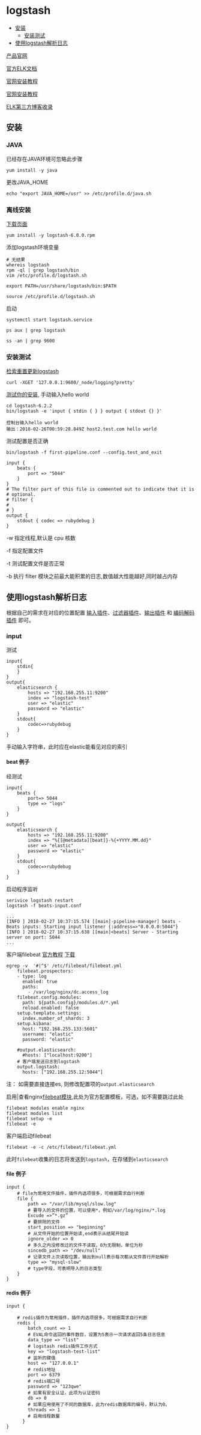 # logstash

- [安装](#install)
    - [安装测试](#logstash-test)
- [使用logstash解析日志](#parse-log)



[产品官网](https://www.elastic.co/products/logstash)

[官方ELK文档](https://www.elastic.co/guide/index.html)

[官网安装教程](https://www.elastic.co/guide/en/logstash/current/installing-logstash.html)

[官网安装教程](https://www.elastic.co/guide/en/logstash/current/installing-logstash.html)

[ELK第三方博客收录](http://www.51niux.com/?cate=44)


<a name='install'></a>
## 安装

### JAVA

已经存在JAVA环境可忽略此步骤

    yum install -y java
    
更改JAVA_HOME

    echo "export JAVA_HOME=/usr" >> /etc/profile.d/java.sh


### 离线安装

[下载页面](https://www.elastic.co/downloads/logstash)

    yum install -y logstash-6.0.0.rpm 

添加logstash环境变量
    
    # 无结果
    whereis logstash
    rpm -ql | grep logstash/bin
    vim /etc/profile.d/logstash.sh
    
    export PATH=/usr/share/logstash/bin:$PATH
    
    source /etc/profile.d/logstash.sh
    
启动

    systemctl start logstash.service
    
    ps aux | grep logstash

    ss -an | grep 9600
    
<a name='logstash-test'></a>
### 安装测试

[检索重置更新logstash](https://www.elastic.co/guide/en/logstash/6.2/logging.html)

    curl -XGET '127.0.0.1:9600/_node/logging?pretty'

[测试你的安装](https://www.elastic.co/guide/en/logstash/current/first-event.html), 手动输入hello world

    cd logstash-6.2.2
    bin/logstash -e 'input { stdin { } } output { stdout {} }'
    
    控制台输入hello world
    输出：2018-02-26T00:59:28.849Z host2.test.com hello world

测试配置是否正确

    bin/logstash -f first-pipeline.conf --config.test_and_exit

    input {
        beats {
            port => "5044"
        }
    }
    # The filter part of this file is commented out to indicate that it is
    # optional.
    # filter {
    #
    # }
    output {
        stdout { codec => rubydebug }
    }


-w  指定线程,默认是 cpu 核数 

-f  指定配置文件 

-t  测试配置文件是否正常 

-b  执行 filter 模块之前最大能积累的日志,数值越大性能越好,同时越占内存


<a name='parse-log'></a>
## 使用logstash解析日志

根据自己的需求在对应的位置配置 [输入插件](https://www.elastic.co/guide/en/logstash/current/input-plugins.html)、[过滤器插件](https://www.elastic.co/guide/en/logstash/current/filter-plugins.html)、[输出插件](https://www.elastic.co/guide/en/logstash/current/output-plugins.html) 和 [编码解码插件](https://www.elastic.co/guide/en/logstash/current/codec-plugins.html) 即可。

### input

测试
```
input{
    stdin{
    }
}
output{
    elasticsearch {
        hosts => "192.168.255.11:9200" 
        index => "logstash-test"
        user => "elastic"
        password => "elastic"
    }
    stdout{
        codec=>rubydebug
    }
}

```

手动输入字符串，此时应在elastic能看见对应的索引

#### beat 例子

经测试

```
input{
    beats {
        port=> 5044
	    type => "logs"
    }       
}

output{
    elasticsearch {
        hosts => "192.168.255.11:9200" 
        index => "%{[@metadata][beat]}-%{+YYYY.MM.dd}"
        user => "elastic"
        password => "elastic"
    }
    stdout{
        codec=>rubydebug
    }
}

```

启动程序监听
    
    serivice logstash restart
    logstash -f beats-input.conf
    
    ...
    [INFO ] 2018-02-27 10:37:15.574 [[main]-pipeline-manager] beats - Beats inputs: Starting input listener {:address=>"0.0.0.0:5044"}
    [INFO ] 2018-02-27 10:37:15.638 [[main]<beats] Server - Starting server on port: 5044
    ...

客户端filebeat    [官方教程](https://www.elastic.co/guide/en/beats/filebeat/master/filebeat-installation.html)   [下载](https://www.elastic.co/guide/en/beats/filebeat/current/setup-repositories.html)
    
    egrep -v  '#|^$' /etc/filebeat/filebeat.yml
        filebeat.prospectors:
        - type: log
          enabled: true
          paths:
            - /var/log/nginx/dc.access_log 
        filebeat.config.modules:
          path: ${path.config}/modules.d/*.yml
          reload.enabled: false
        setup.template.settings:
          index.number_of_shards: 3
        setup.kibana:
          host: "192.168.255.133:5601"
          username: "elastic"
          password: "elastic"
          
        #output.elasticsearch:
          #hosts: ["localhost:9200"]  
        # 客户端发送日志到logstash  
        output.logstash:
          hosts: ["192.168.255.12:5044"]

注： 如需要直接连接es, 则修改配置项的`output.elasticsearch`

启用|查看nginx[filebeat模块](https://www.elastic.co/guide/en/beats/filebeat/current/filebeat-module-nginx.html),此处为官方配置模板，可选，如不需要跳过此处
    
    filebeat modules enable nginx 
    filebeat modules list
    filebeat setup -e
    filebeat -e

客户端启动filebeat

    filebeat -e -c /etc/filebeat/filebeat.yml  

此时`filebeat`收集的日志将发送到`logstash`，在存储到`elasticsearch`

#### file 例子

```
input {
    # file为常用文件插件，插件内选项很多，可根据需求自行判断
    file {
        path => "/var/lib/mysql/slow.log"
        # 要导入的文件的位置，可以使用*，例如/var/log/nginx/*.log
        Excude =>”*.gz”
        # 要排除的文件
        start_position => "beginning"
        # 从文件开始的位置开始读,end表示从结尾开始读
        ignore_older => 0  
        # 多久之内没修改过的文件不读取，0为无限制，单位为秒
        sincedb_path => "/dev/null"
        # 记录文件上次读取位置，输出到null表示每次都从文件首行开始解析
        type => "mysql-slow"
        # type字段，可表明导入的日志类型
    }   
}
```

#### redis 例子
```
input {

    # redis插件为常用插件，插件内选项很多，可根据需求自行判断
    redis {
        batch_count => 1 
        # EVAL命令返回的事件数目，设置为5表示一次请求返回5条日志信息
        data_type => "list" 
        # logstash redis插件工作方式
        key => "logstash-test-list" 
        # 监听的键值
        host => "127.0.0.1" 
        # redis地址
        port => 6379 
        # redis端口号
        password => "123qwe" 
        # 如果有安全认证，此项为认证密码
        db => 0 
        # 如果应用使用了不同的数据库，此为redis数据库的编号，默认为0。
        threads => 1 
        # 启用线程数量
      }
}
```










